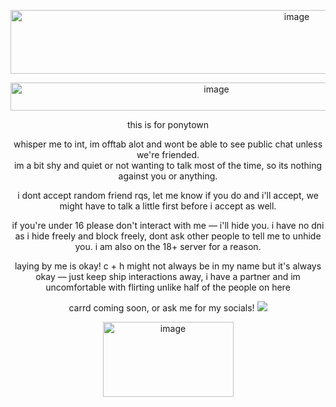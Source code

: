 
<p align="center"><img width="900" height="102" alt="image" src="https://github.com/user-attachments/assets/701516a0-843b-4994-a797-e9c487506e05" />

<p align="center"><img width="643" height="45" alt="image" src="https://github.com/user-attachments/assets/25141d65-9b3e-4337-9f4e-9fc02995eca9" />

 
<p align="center">this is for ponytown<br/>
<p align="center">whisper me to int, im offtab alot and wont be able to see public chat unless we're friended.<br/> 
im a bit shy and quiet or not wanting to talk most of the time,  
  so its nothing against you or anything. 
  <p align="center"> i dont accept random friend rqs, let me know if you do and i'll accept, we might have to talk a little first before i accept as well.
<p align="center"> if you're under 16 please don't interact with me — i'll hide you. i have no dni as i hide freely and block freely, dont ask other people to tell me to unhide you. i am also on the 18+ server for a reason.
<p align="center">laying by me is okay! c + h might not always be in my name but it's always okay — just keep ship interactions away, i have a partner and im uncomfortable with flirting unlike half of the people on here
<p align="center">carrd coming soon, or ask me for my socials!
<img src="https://gifcity.carrd.co/assets/images/gallery01/9e656c08.gif?v=e3c0bc0f"/>

<p align="center"><img width="209" height="120" alt="image" src="https://github.com/user-attachments/assets/135786ed-e011-41ea-b55b-c074961fd4d1" />

